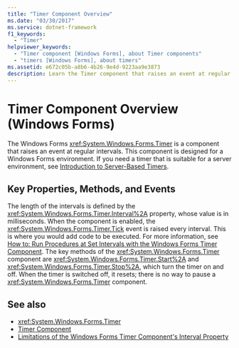 ```yaml
---
title: "Timer Component Overview"
ms.date: "03/30/2017"
ms.service: dotnet-framework
f1_keywords: 
  - "Timer"
helpviewer_keywords: 
  - "Timer component [Windows Forms], about Timer components"
  - "timers [Windows Forms], about timers"
ms.assetid: e672c05b-a8b6-4b26-9e4d-9223aa9e3873
description: Learn the Timer component that raises an event at regular intervals and is designed for a Windows Forms environment.
---
```

# Timer Component Overview (Windows Forms)

The Windows Forms <xref:System.Windows.Forms.Timer> is a component that raises an event at regular intervals. This component is designed for a Windows Forms environment. If you need a timer that is suitable for a server environment, see [Introduction to Server-Based Timers](/previous-versions/visualstudio/visual-studio-2008/tb9yt5e6(v=vs.90)).  
  
## Key Properties, Methods, and Events  

The length of the intervals is defined by the <xref:System.Windows.Forms.Timer.Interval%2A> property, whose value is in milliseconds. When the component is enabled, the <xref:System.Windows.Forms.Timer.Tick> event is raised every interval. This is where you would add code to be executed. For more information, see [How to: Run Procedures at Set Intervals with the Windows Forms Timer Component](run-procedures-at-set-intervals-with-wf-timer-component.md). The key methods of the <xref:System.Windows.Forms.Timer> component are <xref:System.Windows.Forms.Timer.Start%2A> and <xref:System.Windows.Forms.Timer.Stop%2A>, which turn the timer on and off. When the timer is switched off, it resets; there is no way to pause a <xref:System.Windows.Forms.Timer> component.  
  
## See also

- <xref:System.Windows.Forms.Timer>
- [Timer Component](timer-component-windows-forms.md)
- [Limitations of the Windows Forms Timer Component's Interval Property](limitations-of-the-timer-component-interval-property.md)
